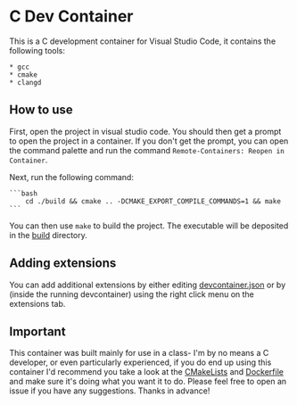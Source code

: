 # C Dev Container

This is a C development container for Visual Studio Code, it contains the following tools:

    * gcc
    * cmake
    * clangd
  
## How to use

First, open the project in visual studio code. You should then get a prompt to open the project in a container. If you don't get the prompt, you can open the command palette and run the command `Remote-Containers: Reopen in Container`.

Next, run the following command:

    ```bash
        cd ./build && cmake .. -DCMAKE_EXPORT_COMPILE_COMMANDS=1 && make
    ```

You can then use `make` to build the project. The executable will be deposited in the [build](/build/) directory.

## Adding extensions

You can add additional extensions by either editing [devcontainer.json](/.devcontainer/devcontainer.json) or by (inside the running devcontainer) using the right click menu on the extensions tab.

## Important

This container was built mainly for use in a class- I'm by no means a C developer, or even particularly experienced, if you do end up using this container I'd recommend you take a look at the [CMakeLists](./CMakeLists.txt) and [Dockerfile](/.devcontainer/dockerfile) and make sure it's doing what you want it to do. Please feel free to open an issue if you have any suggestions. Thanks in advance!
